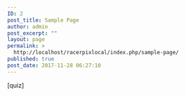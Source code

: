 ```yaml
---
ID: 2
post_title: Sample Page
author: admin
post_excerpt: ""
layout: page
permalink: >
  http://localhost/racerpixlocal/index.php/sample-page/
published: true
post_date: 2017-11-28 06:27:10
---
```

[quiz]